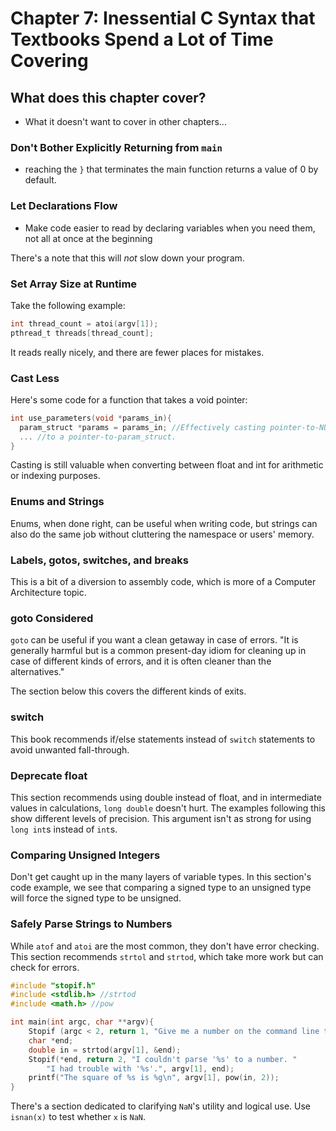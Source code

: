 # Chapter 7: Inessential C Syntax that Textbooks Spend a Lot of Time Covering

## What does this chapter cover?

- What it doesn't want to cover in other chapters...

### Don't Bother Explicitly Returning from `main`

- reaching the `}` that terminates the main function returns a value of 0 by default.

### Let Declarations Flow

- Make code easier to read by declaring variables when you need them, not all at once at the beginning

There's a note that this will *not* slow down your program.

### Set Array Size at Runtime

Take the following example:
```c
int thread_count = atoi(argv[1]);
pthread_t threads[thread_count];
```
It reads really nicely, and there are fewer places for mistakes.

### Cast Less

Here's some code for a function that takes a void pointer:
```c
int use_parameters(void *params_in){
  param_struct *params = params_in; //Effectively casting pointer-to-NULL
  ... //to a pointer-to-param_struct.
}
```

Casting is still valuable when converting between float and int for arithmetic or indexing purposes.

### Enums and Strings

Enums, when done right, can be useful when writing code, but strings can also do the same job without cluttering the namespace or users' memory.

### Labels, gotos, switches, and breaks

This is a bit of a diversion to assembly code, which is more of a Computer Architecture topic.

### goto Considered

`goto` can be useful if you want a clean getaway in case of errors. "It is generally harmful but is a common present-day idiom for cleaning up in case of different kinds of errors, and it is often cleaner than the alternatives."

The section below this covers the different kinds of exits.

### switch

This book recommends if/else statements instead of `switch` statements to avoid unwanted fall-through.

### Deprecate float

This section recommends using double instead of float, and in intermediate values in calculations, `long double` doesn't hurt. The examples following this show different levels of precision. This argument isn't as strong for using `long int`s instead of `int`s.

### Comparing Unsigned Integers

Don't get caught up in the many layers of variable types. In this section's code example, we see that comparing a signed type to an unsigned type will force the signed type to be unsigned.

### Safely Parse Strings to Numbers

While `atof` and `atoi` are the most common, they don't have error checking. This section recommends `strtol` and `strtod`, which take more work but can check for errors.

```c
#include "stopif.h"
#include <stdlib.h> //strtod
#include <math.h> //pow

int main(int argc, char **argv){
    Stopif (argc < 2, return 1, "Give me a number on the command line to square.");
    char *end;
    double in = strtod(argv[1], &end);
    Stopif(*end, return 2, "I couldn't parse '%s' to a number. "
        "I had trouble with '%s'.", argv[1], end);
    printf("The square of %s is %g\n", argv[1], pow(in, 2));
}
```
There's a section dedicated to clarifying `NaN`'s utility and logical use. Use `isnan(x)` to test whether `x` is `NaN`.
